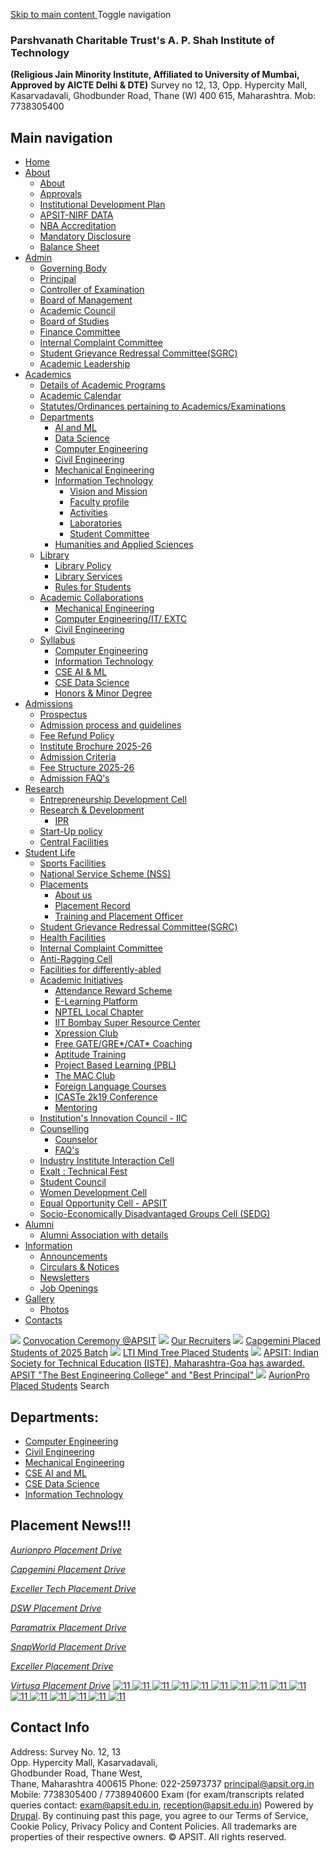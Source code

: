 [ Skip to main content ](https://www.apsit.edu.in/faculty-profile#main-content)
Toggle navigation
### **Parshvanath Charitable Trust's A. P. Shah Institute of Technology**
**(Religious Jain Minority Institute, Affiliated to University of Mumbai, Approved by AICTE Delhi & DTE)**
Survey no 12, 13, Opp. Hypercity Mall, Kasarvadavali, Ghodbunder Road, Thane (W) 400 615, Maharashtra. Mob: 7738305400
## Main navigation
  * [Home](https://www.apsit.edu.in/index.php/)
  * [About](https://www.apsit.edu.in/index.php/about-us)
    * [About](https://www.apsit.edu.in/about-us)
    * [Approvals](https://www.apsit.edu.in/index.php/permissions)
    * [Institutional Development Plan](https://www.apsit.edu.in/sites/default/files/2025-06/Institutional%20Development%20Plan%20-%20APSIT_0.pdf)
    * [APSIT-NIRF DATA](https://www.apsit.edu.in/index.php/apsit-nirf-data)
    * [NBA Accreditation](https://www.apsit.edu.in/sites/default/files/2023-07/NBA1.pdf)
    * [Mandatory Disclosure](https://www.apsit.edu.in/index.php/mandatory-disclosure-3)
    * [Balance Sheet](https://www.apsit.edu.in/index.php/balance-sheet)
  * [Admin](https://www.apsit.edu.in/first-year-admissions-2018-19 "First Year Admissions")
    * [Governing Body](https://www.apsit.edu.in/index.php/governing-body-1)
    * [Principal](https://www.apsit.edu.in/node/41)
    * [Controller of Examination](https://www.apsit.edu.in/index.php/controller-examination)
    * [Board of Management](https://www.apsit.edu.in/index.php/board-management)
    * [Academic Council](https://www.apsit.edu.in/index.php/academic-council)
    * [Board of Studies](https://www.apsit.edu.in/index.php/board-studies)
    * [Finance Committee](https://www.apsit.edu.in/index.php/finance-committee)
    * [Internal Complaint Committee](https://www.apsit.edu.in/node/757)
    * [Student Grievance Redressal Committee(SGRC)](https://www.apsit.edu.in/student-grievance-redressal-committee)
    * [Academic Leadership](https://www.apsit.edu.in/index.php/academic-leadership)
  * [Academics](https://www.apsit.edu.in/index.php/departments)
    * [Details of Academic Programs](https://www.apsit.edu.in/ug-courses)
    * [Academic Calendar](https://www.apsit.edu.in/index.php/institute-calendar)
    * [Statutes/Ordinances pertaining to Academics/Examinations](https://www.apsit.edu.in/statutesordinances-pertaining-academicsexaminations)
    * [Departments](https://www.apsit.edu.in/index.php/departments "Department pages")
      * [AI and ML](https://www.apsit.edu.in/index.php/cse-ai-and-ml)
      * [Data Science](https://www.apsit.edu.in/index.php/cse-data-science)
      * [Computer Engineering](https://www.apsit.edu.in/index.php/computer)
      * [Civil Engineering](https://www.apsit.edu.in/index.php/civil-engg)
      * [Mechanical Engineering](https://www.apsit.edu.in/index.php/mechanical-engineering-1)
      * [Information Technology](https://www.apsit.edu.in/index.php/information-technology-1)
        * [Vision and Mission](https://www.apsit.edu.in/index.php/vision-and-mission-7)
        * [Faculty profile](https://www.apsit.edu.in/index.php/faculty-profile)
        * [Activities](https://www.apsit.edu.in/index.php/activities-4)
        * [Laboratories](https://www.apsit.edu.in/index.php/laboratories-4)
        * [Student Committee](https://www.apsit.edu.in/index.php/student-committee)
      * [Humanities and Applied Sciences](https://www.apsit.edu.in/index.php/humanities-and-applied-sciences)
    * [Library](https://www.apsit.edu.in/index.php/library "Library")
      * [Library Policy](https://www.apsit.edu.in/index.php/library-policy)
      * [Library Services](https://www.apsit.edu.in/index.php/library-services)
      * [Rules for Students](https://www.apsit.edu.in/index.php/rules)
    * [Academic Collaborations](https://www.apsit.edu.in/)
      * [Mechanical Engineering](https://www.apsit.edu.in/mech-industry)
      * [Computer Engineering/IT/ EXTC](https://www.apsit.edu.in/comps-industry)
      * [Civil Engineering](https://www.apsit.edu.in/civil-industry)
    * [Syllabus](https://www.apsit.edu.in/index.php/syllabus-2)
      * [Computer Engineering](https://www.apsit.edu.in/sites/default/files/2023-07/SE-TE-BE%20REVISED%202019%20SYLLABUS.pdf)
      * [Information Technology](https://www.apsit.edu.in/sites/default/files/2023-07/IT%20Syllabus%20All%20Years%20R-19%20Scheme%20Updated.pdf)
      * [CSE AI & ML](https://www.apsit.edu.in/sites/default/files/2023-07/SE_TE_BE_AIML_DS%20syllabus.pdf)
      * [CSE Data Science](https://www.apsit.edu.in/sites/default/files/2023-07/SE_TE_BE_AIML_DS%20syllabus.pdf)
      * [Honors & Minor Degree](https://www.apsit.edu.in/sites/default/files/2023-07/0_Honours%20Minor%20Degree%20Program-Booklet%20_Final_1010.pdf)
  * [Admissions](https://www.apsit.edu.in/)
    * [Prospectus](https://www.apsit.edu.in/sites/default/files/2025-06/Brochure%202025-26%204mb.pdf)
    * [Admission process and guidelines](https://www.apsit.edu.in/admission-notification)
    * [Fee Refund Policy](https://www.apsit.edu.in/index.php/fee-refund-policy)
    * [Institute Brochure 2025-26](https://www.apsit.edu.in/sites/default/files/2025-04/Brochure%202025-26%204mb.pdf)
    * [Admission Criteria](https://www.apsit.edu.in/index.php/admission-criteria)
    * [Fee Structure 2025-26](https://www.apsit.edu.in/index.php/fee-structure-2025-26)
    * [Admission FAQ's](https://www.apsit.edu.in/index.php/admission-faqs)
  * [Research](https://www.apsit.edu.in/index.php/exam-rules-and-regulations)
    * [Entrepreneurship Development Cell](https://www.apsit.edu.in/entrepreneurship-development-cell)
    * [Research & Development](https://www.apsit.edu.in/index.php/RnD)
      * [IPR](https://www.apsit.edu.in/index.php/ipr)
    * [Start-Up policy](https://www.apsit.edu.in/sites/default/files/2025-04/08%20Start-up%20Policy.pdf)
    * [Central Facilities](https://www.apsit.edu.in/index.php/central-facilities)
  * [Student Life](https://www.apsit.edu.in)
    * [Sports Facilities](https://www.apsit.edu.in/sites/default/files/2025-04/19%20Sports%20Facility.pdf)
    * [National Service Scheme (NSS)](https://www.apsit.edu.in/index.php/national-service-scheme)
    * [Placements](https://www.apsit.edu.in/index.php/vision-and-mission-t-p "Placement Link")
      * [About us](https://www.apsit.edu.in/index.php/vision-and-mission-t-p)
      * [Placement Record](https://www.apsit.edu.in/index.php/placement-records)
      * [Training and Placement Officer](https://www.apsit.edu.in/index.php/tpo)
    * [Student Grievance Redressal Committee(SGRC)](https://www.apsit.edu.in/index.php/student-grievance-redressal-committee)
    * [Health Facilities](https://www.apsit.edu.in/index.php/health-facilities)
    * [Internal Complaint Committee](https://www.apsit.edu.in/index.php/internal-complaint-committee)
    * [Anti-Ragging Cell](https://www.apsit.edu.in/index.php/anti-ragging-cell)
    * [Facilities for differently-abled](https://www.apsit.edu.in/index.php/facilities-differently-abled)
    * [Academic Initiatives](https://www.apsit.edu.in/index.php/)
      * [Attendance Reward Scheme](https://www.apsit.edu.in/node/660)
      * [E-Learning Platform](http://moodle.apsit.org.in/moodle/)
      * [NPTEL Local Chapter](https://www.apsit.edu.in/nptel)
      * [IIT Bombay Super Resource Center](https://www.apsit.edu.in/iitb-spoken-tutorial)
      * [Xpression Club](https://www.apsit.edu.in/xpression-club-0)
      * [Free GATE/GRE*/CAT* Coaching](https://www.apsit.edu.in/gate)
      * [Aptitude Training](https://www.apsit.edu.in/aptitude-training1)
      * [Project Based Learning (PBL)](https://www.apsit.edu.in/index.php/project-based-learning-pbl)
      * [The MAC Club](https://www.apsit.edu.in/mac-modified-auto-club)
      * [Foreign Language Courses ](https://www.apsit.edu.in/foreign-language-courses)
      * [ICASTe 2k19 Conference](http://www.icasteconference.com/)
      * [Mentoring](https://www.apsit.edu.in/index.php/mentoring)
    * [Institution's Innovation Council - IIC](https://www.apsit.edu.in/node/1210)
    * [Counselling](https://www.apsit.edu.in/index.php/counselling)
      * [Counselor](https://www.apsit.edu.in/index.php/counsellor)
      * [FAQ's](https://www.apsit.edu.in/index.php/faqs-5)
    * [Industry Institute Interaction Cell](https://www.apsit.edu.in/sites/default/files/2019-06/III%20CELL%20WRITE%20UP.pdf)
    * [Exalt : Technical Fest](https://www.apsit.edu.in/index.php/exalt-2019)
    * [Student Council](https://www.apsit.edu.in/index.php/student-council "APSIT student council members")
    * [Women Development Cell](https://www.apsit.edu.in/index.php/women-development-cell-0)
    * [Equal Opportunity Cell - APSIT](https://www.apsit.edu.in/sites/default/files/2025-06/Equal%20Opportunity%20Cell%20-%20APSIT.pdf)
    * [Socio-Economically Disadvantaged Groups Cell (SEDG)](https://www.apsit.edu.in/sites/default/files/2025-06/SEDG%20Cell_APSIT.pdf)
  * [Alumni](https://www.apsit.edu.in/about-us)
    * [Alumni Association with details](https://www.apsit.edu.in/index.php/alumni-association-details)
  * [Information](https://www.apsit.edu.in/ "Campus details")
    * [Announcements](https://elearn.apsit.edu.in/moodle/?redirect=0)
    * [Circulars & Notices](https://elearn.apsit.edu.in/moodle/)
    * [Newsletters](https://www.apsit.edu.in/index.php/newsletters-0)
    * [Job Openings](https://www.apsit.edu.in/index.php/apply)
  * [Gallery](https://www.apsit.edu.in/career)
    * [Photos](https://www.apsit.edu.in/index.php/photos)
  * [Contacts](https://www.apsit.edu.in/index.php/reach-us)


![](https://www.apsit.edu.in/sites/default/files/styles/slideshow/public/2025-04/1.jpg?itok=q41AcIoj)
[Convocation Ceremony @APSIT](https://www.apsit.edu.in/convocation-ceremony-apsit-0)
![](https://www.apsit.edu.in/sites/default/files/styles/slideshow/public/2025-06/1.jpg?itok=LV1NK5xp)
[Our Recruiters](https://www.apsit.edu.in/our-recruiters-2)
![](https://www.apsit.edu.in/sites/default/files/styles/slideshow/public/2025-04/capgemini1.jpeg?itok=jhmoZH9b)
[Capgemini Placed Students of 2025 Batch](https://www.apsit.edu.in/capgemini-placed-students-2025-batch)
![](https://www.apsit.edu.in/sites/default/files/styles/slideshow/public/2025-04/LTI1.png?itok=3NBYgmil)
[LTI Mind Tree Placed Students](https://www.apsit.edu.in/lti-mind-tree-placed-students)
![](https://www.apsit.edu.in/sites/default/files/styles/slideshow/public/2023-03/award2_1.jpg?itok=_tFjL0rc)
[APSIT: Indian Society for Technical Education (ISTE), Maharashtra-Goa has awarded. APSIT "The Best Engineering College" and "Best Principal" ](https://www.apsit.edu.in/apsit-indian-society-technical-education-iste-maharashtra-goa-has-awarded-apsit-best-engineering)
![](https://www.apsit.edu.in/sites/default/files/styles/slideshow/public/2025-04/aurionpro.jpeg?itok=Ydli7IwJ)
[AurionPro Placed Students](https://www.apsit.edu.in/aurionpro-placed-students)
Search
## Departments:
  * [Computer Engineering](https://www.apsit.edu.in/computer)
  * [Civil Engineering](https://www.apsit.edu.in/civil-engg)
  * [Mechanical Engineering](https://www.apsit.edu.in/mechanical-engineering-1)
  * [CSE AI and ML](https://www.apsit.edu.in/cse-ai-and-ml)
  * [CSE Data Science](https://www.apsit.edu.in/cse-data-science)
  * [Information Technology](https://www.apsit.edu.in/information-technology-1)


## Placement News!!!
[_Aurionpro Placement Drive_](https://www.youtube.com/embed/W2mqgYDItoA)
  
  
[_Capgemini Placement Drive_](https://www.youtube.com/embed/HjwzR_Cn6Dk)
  
  
[_Exceller Tech Placement Drive_](https://www.youtube.com/embed/4NdCbwLhjIw)
  
  
[_DSW Placement Drive_](https://www.youtube.com/embed/ESwAxoYx3pw)
  
  
[_Paramatrix Placement Drive_](https://www.youtube.com/embed/9VT0W4Hckg4?si=Y6R73EwmG9WB9kAo)
  
  
[_SnapWorld Placement Drive_](https://www.youtube.com/embed/9VT0W4Hckg4?si=Y6R73EwmG9WB9kAo)
  
  
[_Exceller Placement Drive_](https://youtube.com/embed/lWxEV4L1nwo?feature=shared)
  
  
[_Virtusa Placement Drive_](https://youtube.com/embed/TUV32fRWTEM?feature=shared)
[![11](https://www.apsit.edu.in/sites/default/files/styles/featured/public/2019-06/0D3A4040%20-%20Copy_1.jpg?itok=Dh44vl9C) ](https://www.apsit.edu.in/sites/default/files/2019-06/0D3A4040%20-%20Copy_1.jpg)
[![11](https://www.apsit.edu.in/sites/default/files/styles/featured/public/2019-06/P1090286_1.jpg?itok=RAMNucvS) ](https://www.apsit.edu.in/sites/default/files/2019-06/P1090286_1.jpg)
[![11](https://www.apsit.edu.in/sites/default/files/styles/featured/public/2019-06/PRAN0301-Third%20Floor_1.jpg?itok=oTXiNixF) ](https://www.apsit.edu.in/sites/default/files/2019-06/PRAN0301-Third%20Floor_1.jpg)
[![11](https://www.apsit.edu.in/sites/default/files/styles/featured/public/2019-06/PRAN0312-Lab%20405_1.jpg?itok=9v6lJ96F) ](https://www.apsit.edu.in/sites/default/files/2019-06/PRAN0312-Lab%20405_1.jpg)
[![11](https://www.apsit.edu.in/sites/default/files/styles/featured/public/2019-06/PRAN0343-Canteen_1.jpg?itok=JN8B7SEZ) ](https://www.apsit.edu.in/sites/default/files/2019-06/PRAN0343-Canteen_1.jpg)
[![11](https://www.apsit.edu.in/sites/default/files/styles/featured/public/2019-06/PRAN0397_1.jpg?itok=TLlp8qWS) ](https://www.apsit.edu.in/sites/default/files/2019-06/PRAN0397_1.jpg)
[![11](https://www.apsit.edu.in/sites/default/files/styles/featured/public/2019-06/PRAN8124_1.jpg?itok=XOfmKSfy) ](https://www.apsit.edu.in/sites/default/files/2019-06/PRAN8124_1.jpg)
[![11](https://www.apsit.edu.in/sites/default/files/styles/featured/public/2019-06/PRAN8225_1.jpg?itok=zU1MLcOL) ](https://www.apsit.edu.in/sites/default/files/2019-06/PRAN8225_1.jpg)
[![11](https://www.apsit.edu.in/sites/default/files/styles/featured/public/2019-06/PRAN8321_1.jpg?itok=5-tLlzMN) ](https://www.apsit.edu.in/sites/default/files/2019-06/PRAN8321_1.jpg)
[![11](https://www.apsit.edu.in/sites/default/files/styles/featured/public/2019-06/PRAN8350_1.jpg?itok=a9eUE7wb) ](https://www.apsit.edu.in/sites/default/files/2019-06/PRAN8350_1.jpg)
[![11](https://www.apsit.edu.in/sites/default/files/styles/featured/public/2019-06/PRAN9074_1.jpg?itok=xI5Byf8D) ](https://www.apsit.edu.in/sites/default/files/2019-06/PRAN9074_1.jpg)
[![11](https://www.apsit.edu.in/sites/default/files/styles/featured/public/2019-06/PRAN9088_1.jpg?itok=Rz5DNExS) ](https://www.apsit.edu.in/sites/default/files/2019-06/PRAN9088_1.jpg)
[![11](https://www.apsit.edu.in/sites/default/files/styles/featured/public/2019-06/PRAN9118_1.jpg?itok=IcF9zD-f) ](https://www.apsit.edu.in/sites/default/files/2019-06/PRAN9118_1.jpg)
[![11](https://www.apsit.edu.in/sites/default/files/styles/featured/public/2019-06/PRAN9213-L406%20%282%29_1.jpg?itok=P0uA5bBW) ](https://www.apsit.edu.in/sites/default/files/2019-06/PRAN9213-L406%20%282%29_1.jpg)
[![11](https://www.apsit.edu.in/sites/default/files/styles/featured/public/2019-06/SPT_0689_1.jpg?itok=_fbnIpVP) ](https://www.apsit.edu.in/sites/default/files/2019-06/SPT_0689_1.jpg)
[![11](https://www.apsit.edu.in/sites/default/files/styles/featured/public/2019-06/SPT_0917_1.jpg?itok=FEJWjyVG) ](https://www.apsit.edu.in/sites/default/files/2019-06/SPT_0917_1.jpg)
## Contact Info
Address: Survey No. 12, 13  
Opp. Hypercity Mall, Kasarvadavali,  
Ghodbunder Road, Thane West,  
Thane, Maharashtra 400615
Phone: 022-25973737
principal@apsit.org.in
Mobile: 7738305400 / 7738940600
Exam (for exam/transcripts related queries contact: exam@apsit.edu.in, reception@apsit.edu.in)
[](https://www.apsit.edu.in/faculty-profile#Top "Back to Top")
Powered by [Drupal](https://drupal.org).
By continuing past this page, you agree to our Terms of Service, Cookie Policy, Privacy Policy and Content Policies. All trademarks are properties of their respective owners.  © APSIT. All rights reserved.
